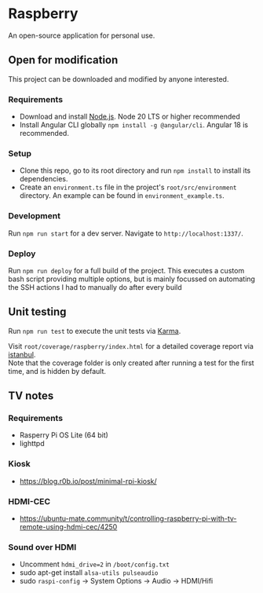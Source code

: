 # Raspberry

An open-source application for personal use.

## Open for modification

This project can be downloaded and modified by anyone interested.

### Requirements

- Download and install [Node.js](https://nodejs.org/). Node 20 LTS or higher recommended
- Install Angular CLI globally `npm install -g @angular/cli`. Angular 18 is recommended.

### Setup

- Clone this repo, go to its root directory and run `npm install` to install its dependencies.
- Create an `environment.ts` file in the project's `root/src/environment` directory. An example can be found in `environment_example.ts`.

### Development

Run `npm run start` for a dev server. Navigate to `http://localhost:1337/`.

### Deploy

Run `npm run deploy` for a full build of the project.
This executes a custom bash script providing multiple options, but is mainly focussed on automating the SSH actions I had to manually do after every build

## Unit testing

Run `npm run test` to execute the unit tests via [Karma](https://karma-runner.github.io).

Visit `root/coverage/raspberry/index.html` for a detailed coverage report via [istanbul](https://istanbul.js.org/).<br>
Note that the coverage folder is only created after running a test for the first time, and is hidden by default.

## TV notes

### Requirements

- Rasperry Pi OS Lite (64 bit)
- lighttpd

### Kiosk

- https://blog.r0b.io/post/minimal-rpi-kiosk/

### HDMI-CEC

- https://ubuntu-mate.community/t/controlling-raspberry-pi-with-tv-remote-using-hdmi-cec/4250

### Sound over HDMI

- Uncomment `hdmi_drive=2` in `/boot/config.txt`
- sudo apt-get install `alsa-utils pulseaudio`
- sudo `raspi-config` -> System Options -> Audio -> HDMI/Hifi
